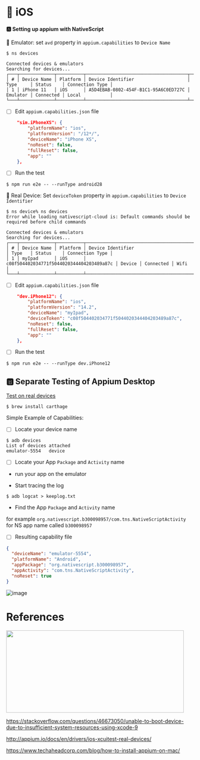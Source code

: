 # :iphone: iOS

#### :a: Setting up appium with NativeScript

:round_pushpin: Emulator: set `avd` property in `appium.capabilities` to `Device Name`

```
$ ns devices

Connected devices & emulators
Searching for devices...
┌───┬─────────────┬──────────┬──────────────────────────────────────┬──────────┬───────────┬─────────────────┐
│ # │ Device Name │ Platform │ Device Identifier                    │ Type     │ Status    │ Connection Type │
│ 1 │ iPhone 11   │ iOS      │ A5D4EBAB-0802-454F-B1C1-95A6C0ED727C │ Emulator │ Connected │ Local           │
└───┴─────────────┴──────────┴──────────────────────────────────────┴──────────┴───────────┴─────────────────┘
```

- [ ] Edit `appium.capabilities.json` file

```json
    "sim.iPhoneXS": {
        "platformName": "ios",
        "platformVersion": "/12*/",
        "deviceName": "iPhone XS",
        "noReset": false,
        "fullReset": false,
        "app": ""
    },
```

- [ ] Run the test

```
$ npm run e2e -- --runType android28
```

:round_pushpin: Real Device: Set `deviceToken` property in `appium.capabilities` to `Device Identifier`

```
$ ns device% ns devices
Error while loading nativescript-cloud is: Default commands should be required before child commands

Connected devices & emulators
Searching for devices...
┌───┬─────────────┬──────────┬──────────────────────────────────────────┬────────┬───────────┬─────────────────┐
│ # │ Device Name │ Platform │ Device Identifier                        │ Type   │ Status    │ Connection Type │
│ 1 │ myIpad      │ iOS      │ c08f504402034771f5044020344404203489a87c │ Device │ Connected │ Wifi            │
└───┴─────────────┴──────────┴──────────────────────────────────────────┴────────┴───────────┴─────────────────┘
```

- [ ] Edit `appium.capabilities.json` file

```json
    "dev.iPhone12": {
        "platformName": "ios",
        "platformVersion": "14.2",
        "deviceName": "myIpad",
        "deviceToken": "c08f504402034771f5044020344404203489a87c",
        "noReset": false,
        "fullReset": false,
        "app": ""
    },
```

- [ ] Run the test

```
$ npm run e2e -- --runType dev.iPhone12
```

## :b: Separate Testing of Appium Desktop

[Test on real devices](http://appium.io/docs/en/drivers/ios-xcuitest-real-devices)

```
$ brew install carthage
```

Simple Example of Capabilities:

- [ ] Locate your device name

```
$ adb devices
List of devices attached
emulator-5554	device
```

- [ ] Locate your App `Package` and `Activity` name

* run your app on the emulator

* Start tracing the log

```
$ adb logcat > keeplog.txt
```

* Find the App `Package` and `Activity` name

for example `org.nativescript.b300098957/com.tns.NativeScriptActivity` for NS app name called `b300098957`

- [ ] Resulting capability file

```json
{
  "deviceName": "emulator-5554",
  "platformName": "Android",
  "appPackage": "org.nativescript.b300098957",
  "appActivity": "com.tns.NativeScriptActivity",
  "noReset": true
}
```

![image](../images/appium-server.png)

# References

<img src="https://i.stack.imgur.com/f78Go.png" width="477" height="221"></img>

https://stackoverflow.com/questions/46673050/unable-to-boot-device-due-to-insufficient-system-resources-using-xcode-9

http://appium.io/docs/en/drivers/ios-xcuitest-real-devices/ 

https://www.techaheadcorp.com/blog/how-to-install-appium-on-mac/


